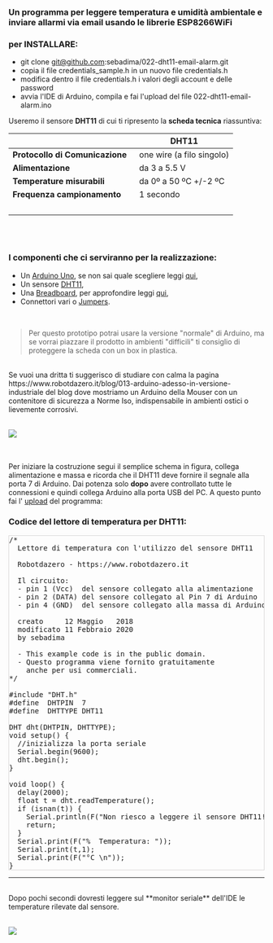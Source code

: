 
### Un programma per leggere temperatura e umidità ambientale e inviare allarmi via email usando le librerie ESP8266WiFi

### per INSTALLARE:

* git clone git@github.com:sebadima/022-dht11-email-alarm.git
* copia il file credentials_sample.h in un nuovo file credentials.h
* modifica dentro il file credentials.h i valori degli account e delle password
* avvia l'IDE di Arduino, compila e fai l'upload del file 022-dht11-email-alarm.ino


Useremo il sensore **DHT11** di cui ti ripresento la **scheda tecnica** riassuntiva: 





|                            | **DHT11**                                                                                                                                                |
| -------------------------- | -------------------------------------------------------------------------------------------------------------------------------------------------------- |
| **Protocollo di Comunicazione** &nbsp;|  one wire (a filo singolo)                                                                                                                                                 |
| **Alimentazione**     | da 3 a 5.5 V                                                                                                                                               |
| **Temperature misurabili**      | da 0º a 50 ºC +/-2 ºC                                                                                                                                       |
| **Frequenza campionamento**        | 1 secondo                                                                                                                                                 |
<br>                                                                        |
<br>
<br>

### I componenti che ci serviranno per la realizzazione:

- Un [Arduino Uno](https://www.amazon.it/s?k=arduino&__mk_it_IT=%C3%85M%C3%85%C5%BD%C3%95%C3%91&ref=nb_sb_noss_1), se non sai quale scegliere leggi [qui](https://www.robotdazero.it/blog/009-la-guida-definitiva-per-scegliere-il-tuo-arduino/),
- Un sensore [DHT11](https://www.amazon.it/s?k=DHT11&__mk_it_IT=%C3%85M%C3%85%C5%BD%C3%95%C3%91&ref=nb_sb_noss_2),
- Una [Breadboard](https://www.amazon.it/s?k=breadboard+arduino&__mk_it_IT=%C3%85M%C3%85%C5%BD%C3%95%C3%91&crid=1NVTYI16ZUH03&sprefix=brea%2Caps%2C209&ref=nb_sb_ss_i_3_4), per approfondire leggi [qui](https://www.robotdazero.it/blog/008-iniziare-con-le-bredboard/),
- Connettori vari o [Jumpers](https://www.amazon.it/s?k=jumper+arduino&__mk_it_IT=%C3%85M%C3%85%C5%BD%C3%95%C3%91&ref=nb_sb_noss_1).

<br>

> Per questo prototipo potrai usare la versione "normale" di Arduino, ma se vorrai piazzare il prodotto in ambienti "difficili" ti consiglio di proteggere la scheda con un box in plastica. 


<br>
Se vuoi una dritta ti suggerisco di studiare con calma la pagina https://www.robotdazero.it/blog/013-arduino-adesso-in-versione-industriale del blog dove mostriamo un Arduino della Mouser con un contenitore di sicurezza a Norme Iso, indispensabile in ambienti ostici o lievemente corrosivi.

<br>
<br>

![](https://res.cloudinary.com/sebadima/image/upload/v1591736591/001/DHT22_20Design_bb_dfydiv.jpg)

<br><br>
Per iniziare la costruzione segui il semplice schema in figura, collega alimentazione e massa e ricorda che il DHT11 deve fornire il segnale alla porta 7 di Arduino. Dai potenza solo **dopo** avere controllato tutte le connessioni e quindi collega Arduino alla porta USB del PC. A questo punto fai l' [upload](https://www.robotdazero.it/blog/004-come-installare-ide-di-arduino/) del programma:



### Codice del lettore di temperatura per DHT11:

<pre  class="prettyprint linenums" style="border:1px solid #d6d4d4;" >
/* 
  Lettore di temperatura con l'utilizzo del sensore DHT11
  
  Robotdazero - https://www.robotdazero.it
    
  Il circuito:
  - pin 1 (Vcc)  del sensore collegato alla alimentazione
  - pin 2 (DATA) del sensore collegato al Pin 7 di Arduino
  - pin 4 (GND)  del sensore collegato alla massa di Arduino
  
  creato     12 Maggio   2018
  modificato 11 Febbraio 2020
  by sebadima 

  - This example code is in the public domain.
  - Questo programma viene fornito gratuitamente 
    anche per usi commerciali.
*/

#include "DHT.h"
#define  DHTPIN  7
#define  DHTTYPE DHT11   

DHT dht(DHTPIN, DHTTYPE);
void setup() {
  //inizializza la porta seriale
  Serial.begin(9600);
  dht.begin();
}

void loop() {
  delay(2000);
  float t = dht.readTemperature();
  if (isnan(t)) {
    Serial.println(F("Non riesco a leggere il sensore DHT11!"));
    return;
  }
  Serial.print(F("%  Temperatura: "));
  Serial.print(t,1);
  Serial.print(F("°C \n"));
}
</pre>


---

<br> 
Dopo pochi secondi dovresti leggere sul **monitor seriale** dell'IDE le temperature rilevate dal sensore. 

</br>
</br>

![](https://res.cloudinary.com/sebadima/image/upload/v1591976320/001/image_uak2rx.png)

</br>


